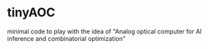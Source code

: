 # tinyAOC
minimal code to play with the idea of "Analog optical computer for AI inference and combinatorial optimization"
